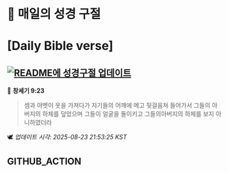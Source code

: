 # 🙏 매일의 성경 구절
# [Daily Bible verse]
## [![README에 성경구절 업데이트](https://github.com/DONGSUKA/first_test/actions/workflows/update-readme-bible.yml/badge.svg)](https://github.com/DONGSUKA/first_test/actions/workflows/update-readme-bible.yml)
<!-- START_BIBLE_VERSE -->
📖 **창세기 9:23**
> 셈과 야벳이 옷을 가져다가 자기들의 어깨에 메고 뒷걸음쳐 들어가서 그들의 아버지의 하체를 덮었으며 그들이 얼굴을 돌이키고 그들의아버지의 하체를 보지 아니하였더라

🕊️ _업데이트 시각: 2025-08-23 21:53:25 KST_
  <!-- END_BIBLE_VERSE -->
## GITHUB_ACTION
